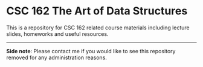 # CSC 162 The Art of Data Structures

This is a repository for CSC 162 related course materials including lecture slides, homeworks and useful resources.

---
**Side note**: Please contact me if you would like to see this repository removed for any administration reasons.
